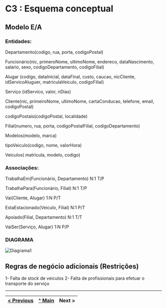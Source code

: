 # C3 : Esquema conceptual

## Modelo E/A

### Entidades:

Departamento(codigo, rua, porta, codigoPostal)

Funcionário(nic, primeroNome, ultimoNome, endereco, dataNascimento, salario, sexo, codigoDepartamento, codigoFilial)

Alugar (codigo, dataInicial, dataFinal, custo, caucao, nicCliente, idServicoAluguer, matriculaVeiculo, codigoFilial)

Serviço (idServico, valor, nDias)

Cliente(nic, primeiroNome, ultimoNome, cartaConducao, telefone, email, codigoPostal)

codigoPostais(codigoPostal, localidade)

Filial(numero, rua, porta, codigoPostalFilial, codigoDepartamento)

Modelos(modelo, marca)

tipoVeiculo(codigo, nome, valorHora)

Veiculos( matricula, modelo, codigo)


### Associações:

TrabalhaEm(Funcionário, Departamento) N:1 T/P

TrabalhaPara(Funcionário, Filial) N:1 T/P

Vai(Cliente, Alugar) 1:N P/T

EstaEstacionado(Veiculo, Filial) N:1 P/T

Apoiado(Filial, Departamento) N:1 T/T

VaiSer(Serviço, Alugar) 1:N P/P






### DIAGRAMA 

 ![Diagrama1](https://user-images.githubusercontent.com/InstantCar.png)




## Regras de negócio adicionais (Restrições)
1- Falta de stock de veiculos
2- Falta de profissionais para efetuar o transporte do serviço

---
[< Previous](rei02.md) | [^ Main](https://github.com/exemploTrabalho/reportSIBD/) | Next >
:--- | :---: | ---: 

